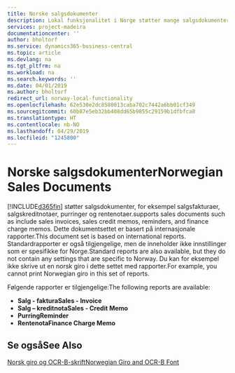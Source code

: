 ```yaml
---
title: Norske salgsdokumenter
description: Lokal funksjonalitet i Norge støtter mange salgsdokumenter og rapporter.
services: project-madeira
documentationcenter: ''
author: bholtorf
ms.service: dynamics365-business-central
ms.topic: article
ms.devlang: na
ms.tgt_pltfrm: na
ms.workload: na
ms.search.keywords: ''
ms.date: 04/01/2019
ms.author: bholtorf
redirect_url: norway-local-functionality
ms.openlocfilehash: 62e530e2dc8580013caba702c7442a6bb01cf349
ms.sourcegitcommit: 60b87e5eb32bb408dd65b9855c29159b1dfbfca8
ms.translationtype: HT
ms.contentlocale: nb-NO
ms.lasthandoff: 04/29/2019
ms.locfileid: "1245800"
---
```

# <a name="norwegian-sales-documents"></a><span data-ttu-id="43719-103">Norske salgsdokumenter</span><span class="sxs-lookup"><span data-stu-id="43719-103">Norwegian Sales Documents</span></span>
[!INCLUDE[d365fin](../../includes/d365fin_md.md)] <span data-ttu-id="43719-104">støtter salgsdokumenter, for eksempel salgsfakturaer, salgskreditnotaer, purringer og rentenotaer.</span><span class="sxs-lookup"><span data-stu-id="43719-104">supports sales documents such as include sales invoices, sales credit memos, reminders, and finance charge memos.</span></span> <span data-ttu-id="43719-105">Dette dokumentsettet er basert på internasjonale rapporter.</span><span class="sxs-lookup"><span data-stu-id="43719-105">This document set is based on international reports.</span></span> <span data-ttu-id="43719-106">Standardrapporter er også tilgjengelige, men de inneholder ikke innstillinger som er spesifikke for Norge.</span><span class="sxs-lookup"><span data-stu-id="43719-106">Standard reports are also available, but they do not contain any settings that are specific to Norway.</span></span> <span data-ttu-id="43719-107">Du kan for eksempel ikke skrive ut en norsk giro i dette settet med rapporter.</span><span class="sxs-lookup"><span data-stu-id="43719-107">For example, you cannot print Norwegian giro in this set of reports.</span></span>  

<span data-ttu-id="43719-108">Følgende rapporter er tilgjengelige:</span><span class="sxs-lookup"><span data-stu-id="43719-108">The following reports are available:</span></span>  

- <span data-ttu-id="43719-109">**Salg - faktura**</span><span class="sxs-lookup"><span data-stu-id="43719-109">**Sales - Invoice**</span></span>  
- <span data-ttu-id="43719-110">**Salg – kreditnota**</span><span class="sxs-lookup"><span data-stu-id="43719-110">**Sales - Credit Memo**</span></span>  
- <span data-ttu-id="43719-111">**Purring**</span><span class="sxs-lookup"><span data-stu-id="43719-111">**Reminder**</span></span>  
- <span data-ttu-id="43719-112">**Rentenota**</span><span class="sxs-lookup"><span data-stu-id="43719-112">**Finance Charge Memo**</span></span>  

## <a name="see-also"></a><span data-ttu-id="43719-113">Se også</span><span class="sxs-lookup"><span data-stu-id="43719-113">See Also</span></span>  
[<span data-ttu-id="43719-114">Norsk giro og OCR-B-skrift</span><span class="sxs-lookup"><span data-stu-id="43719-114">Norwegian Giro and OCR-B Font</span></span>](norwegian-giro-and-ocr-b-font.md)   
